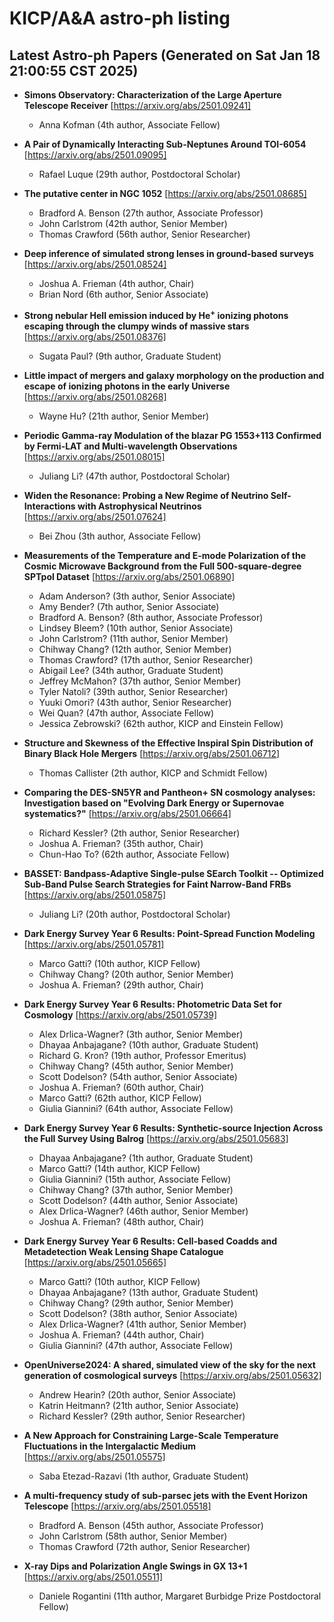 # KICP/A&A astro-ph listing

## Latest Astro-ph Papers (Generated on Sat Jan 18 21:00:55 CST 2025)

- **Simons Observatory: Characterization of the Large Aperture Telescope Receiver**
[https://arxiv.org/abs/2501.09241]
  + Anna Kofman (4th author, Associate Fellow)

- **A Pair of Dynamically Interacting Sub-Neptunes Around TOI-6054**
[https://arxiv.org/abs/2501.09095]
  + Rafael Luque (29th author, Postdoctoral Scholar)

- **The putative center in NGC 1052**
[https://arxiv.org/abs/2501.08685]
  + Bradford A. Benson (27th author, Associate Professor)
  + John Carlstrom (42th author, Senior Member)
  + Thomas Crawford (56th author, Senior Researcher)

- **Deep inference of simulated strong lenses in ground-based surveys**
[https://arxiv.org/abs/2501.08524]
  + Joshua A. Frieman (4th author, Chair)
  + Brian Nord (6th author, Senior Associate)

- **Strong nebular HeII emission induced by He$^+$ ionizing photons escaping through the clumpy winds of massive stars**
[https://arxiv.org/abs/2501.08376]
  + Sugata Paul? (9th author, Graduate Student)

- **Little impact of mergers and galaxy morphology on the production and escape of ionizing photons in the early Universe**
[https://arxiv.org/abs/2501.08268]
  + Wayne Hu? (21th author, Senior Member)

- **Periodic Gamma-ray Modulation of the blazar PG 1553+113 Confirmed by Fermi-LAT and Multi-wavelength Observations**
[https://arxiv.org/abs/2501.08015]
  + Juliang Li? (47th author, Postdoctoral Scholar)

- **Widen the Resonance: Probing a New Regime of Neutrino Self-Interactions with Astrophysical Neutrinos**
[https://arxiv.org/abs/2501.07624]
  + Bei Zhou (3th author, Associate Fellow)

- **Measurements of the Temperature and E-mode Polarization of the Cosmic Microwave Background from the Full 500-square-degree SPTpol Dataset**
[https://arxiv.org/abs/2501.06890]
  + Adam Anderson? (3th author, Senior Associate)
  + Amy Bender? (7th author, Senior Associate)
  + Bradford A. Benson? (8th author, Associate Professor)
  + Lindsey Bleem? (10th author, Senior Associate)
  + John Carlstrom? (11th author, Senior Member)
  + Chihway Chang? (12th author, Senior Member)
  + Thomas Crawford? (17th author, Senior Researcher)
  + Abigail Lee? (34th author, Graduate Student)
  + Jeffrey McMahon? (37th author, Senior Member)
  + Tyler Natoli? (39th author, Senior Researcher)
  + Yuuki Omori? (43th author, Senior Researcher)
  + Wei Quan? (47th author, Associate Fellow)
  + Jessica Zebrowski? (62th author, KICP and Einstein Fellow)

- **Structure and Skewness of the Effective Inspiral Spin Distribution of Binary Black Hole Mergers**
[https://arxiv.org/abs/2501.06712]
  + Thomas Callister (2th author, KICP and Schmidt Fellow)

- **Comparing the DES-SN5YR and Pantheon+ SN cosmology analyses: Investigation based on "Evolving Dark Energy or Supernovae systematics?"**
[https://arxiv.org/abs/2501.06664]
  + Richard Kessler? (2th author, Senior Researcher)
  + Joshua A. Frieman? (35th author, Chair)
  + Chun-Hao To? (62th author, Associate Fellow)

- **BASSET: Bandpass-Adaptive Single-pulse SEarch Toolkit -- Optimized Sub-Band Pulse Search Strategies for Faint Narrow-Band FRBs**
[https://arxiv.org/abs/2501.05875]
  + Juliang Li? (20th author, Postdoctoral Scholar)

- **Dark Energy Survey Year 6 Results: Point-Spread Function Modeling**
[https://arxiv.org/abs/2501.05781]
  + Marco Gatti? (10th author, KICP Fellow)
  + Chihway Chang? (20th author, Senior Member)
  + Joshua A. Frieman? (29th author, Chair)

- **Dark Energy Survey Year 6 Results: Photometric Data Set for Cosmology**
[https://arxiv.org/abs/2501.05739]
  + Alex Drlica-Wagner? (3th author, Senior Member)
  + Dhayaa Anbajagane? (10th author, Graduate Student)
  + Richard G. Kron? (19th author, Professor Emeritus)
  + Chihway Chang? (45th author, Senior Member)
  + Scott Dodelson? (54th author, Senior Associate)
  + Joshua A. Frieman? (60th author, Chair)
  + Marco Gatti? (62th author, KICP Fellow)
  + Giulia Giannini? (64th author, Associate Fellow)

- **Dark Energy Survey Year 6 Results: Synthetic-source Injection Across the Full Survey Using Balrog**
[https://arxiv.org/abs/2501.05683]
  + Dhayaa Anbajagane? (1th author, Graduate Student)
  + Marco Gatti? (14th author, KICP Fellow)
  + Giulia Giannini? (15th author, Associate Fellow)
  + Chihway Chang? (37th author, Senior Member)
  + Scott Dodelson? (44th author, Senior Associate)
  + Alex Drlica-Wagner? (46th author, Senior Member)
  + Joshua A. Frieman? (48th author, Chair)

- **Dark Energy Survey Year 6 Results: Cell-based Coadds and Metadetection Weak Lensing Shape Catalogue**
[https://arxiv.org/abs/2501.05665]
  + Marco Gatti? (10th author, KICP Fellow)
  + Dhayaa Anbajagane? (13th author, Graduate Student)
  + Chihway Chang? (29th author, Senior Member)
  + Scott Dodelson? (38th author, Senior Associate)
  + Alex Drlica-Wagner? (41th author, Senior Member)
  + Joshua A. Frieman? (44th author, Chair)
  + Giulia Giannini? (47th author, Associate Fellow)

- **OpenUniverse2024: A shared, simulated view of the sky for the next generation of cosmological surveys**
[https://arxiv.org/abs/2501.05632]
  + Andrew Hearin? (20th author, Senior Associate)
  + Katrin Heitmann? (21th author, Senior Associate)
  + Richard Kessler? (29th author, Senior Researcher)

- **A New Approach for Constraining Large-Scale Temperature Fluctuations in the Intergalactic Medium**
[https://arxiv.org/abs/2501.05575]
  + Saba Etezad-Razavi (1th author, Graduate Student)

- **A multi-frequency study of sub-parsec jets with the Event Horizon Telescope**
[https://arxiv.org/abs/2501.05518]
  + Bradford A. Benson (45th author, Associate Professor)
  + John Carlstrom (58th author, Senior Member)
  + Thomas Crawford (72th author, Senior Researcher)

- **X-ray Dips and Polarization Angle Swings in GX 13+1**
[https://arxiv.org/abs/2501.05511]
  + Daniele Rogantini (11th author, Margaret Burbidge Prize Postdoctoral Fellow)

